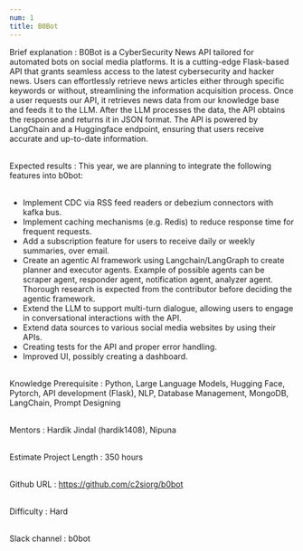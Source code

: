```yaml
---
num: 1
title: B0Bot
---
```


Brief explanation 
: B0Bot is a CyberSecurity News API tailored for automated bots on social media platforms. It is a cutting-edge Flask-based API that grants seamless access to the latest cybersecurity and hacker news. Users can effortlessly retrieve news articles either through specific keywords or without, streamlining the information acquisition process. Once a user requests our API, it retrieves news data from our knowledge base and feeds it to the LLM. After the LLM processes the data, the API obtains the response and returns it in JSON format. The API is powered by LangChain and a Huggingface endpoint, ensuring that users receive accurate and up-to-date information.
<br><br>

Expected results
: This year, we are planning to integrate the following features into b0bot:<br><br>
* Implement CDC via RSS feed readers or debezium connectors with kafka bus.
* Implement caching mechanisms (e.g. Redis) to reduce response time for frequent requests.
* Add a subscription feature for users to receive daily or weekly summaries, over email.
* Create an agentic AI framework using Langchain/LangGraph to create planner and executor agents. Example of possible agents can be scraper agent, responder agent, notification agent, analyzer agent. Thorough research is expected from the contributor before deciding the agentic framework.
* Extend the LLM to support multi-turn dialogue, allowing users to engage in conversational interactions with the API.
* Extend data sources to various social media websites by using their APIs.
* Creating tests for the API and proper error handling.
* Improved UI, possibly creating a dashboard.
<br><br>

Knowledge Prerequisite
: Python, Large Language Models, Hugging Face, Pytorch, API development (Flask), NLP, Database Management, MongoDB, LangChain, Prompt Designing
<br><br>

Mentors
:  Hardik Jindal (hardik1408), Nipuna
<br><br>

Estimate Project Length
: 350 hours
<br><br>

Github URL
: <https://github.com/c2siorg/b0bot>
<br><br>

Difficulty
:  Hard
<br><br>

Slack channel
: b0bot